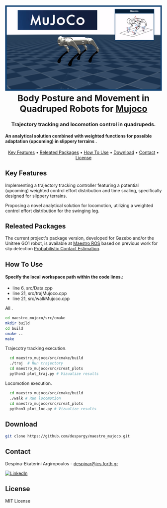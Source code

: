 <h1 align="center">
  <br>
  <a href="https://github.com/despargy/maestro_mujoco"><img src="maestro_mujoco.drawio.png" alt="Maestro Mujoco" width="600"></a>
  <br>
  Body Posture and Movement in Quadruped Robots for  <a href="https://mujoco.org/" target="_blank">Mujoco</a>
  <br>
</h1>

<h3 align="center"> Trajectory tracking and locomotion control in quadrupeds.</h3> <h4 align="left"> An analytical solution combined with weighted functions for possible adaptation (upcoming) in slippery terrains .</h4> 

<p align="center">
  <a href="#key-features">Key Features</a> •
  <a href="#releated-packages">Releated Packages</a> •
  <a href="#how-to-use">How To Use</a> •
  <a href="#download">Download</a> •
  <a href="#contact">Contact</a> •
  <a href="#license">License</a>
</p>

## Key Features

Implementing a trajectory tracking controller featuring a potential (upcoming) weighted control effort distribution and time scaling, specifically designed for slippery terrains.

Proposing a novel analytical solution for locomotion, utilizing a weighted control effort distribution for the swinging leg.

## Releated Packages

The current project's package version, developed for Gazebo and/or the Unitree GO1 robot, is available at <a href="https://github.com/despargy/maestro/tree/master" target="_blank">Maestro ROS</a>
based on previous work for slip detection 
<a href="https://github.com/MichaelMarav/ProbabilisticContactEstimation" target="_blank">Probabilistic Contact Estimation</a>.

## How To Use
#### Specify the local workspace path within the code lines.: 
   * line 6, src/Data.cpp
   * line 21, src/trajMujoco.cpp
   * line 21, src/walkMujoco.cpp

All .
   ```sh
   cd maestro_mujoco/src/cmake 
   mkdir build
   cd build
   cmake ..
   make
   ```

Trajecotry tracking execution.
 ```sh
   cd maestro_mujoco/src/cmake/build
   ./traj  # Run trajectory
   cd maestro_mujoco/src/creat_plots
   python3 plot_traj.py # Vizualize results
   ```

Locomotion execution.
 ```sh
   cd maestro_mujoco/src/cmake/build
   ./walk # Run locomotion
   cd maestro_mujoco/src/creat_plots
   python3 plot_loc.py # Vizualize results
   ```

  
## Download

   ```sh
   git clone https://github.com/despargy/maestro_mujoco.git
   ```

## Contact
   Despina-Ekaterini Argiropoulos - despinar@ics.forth.gr         

[![LinkedIn][linkedin-shield]][linkedin-url] 


[linkedin-shield]: https://img.shields.io/badge/-LinkedIn-black.svg?style=for-the-badge&logo=linkedin&colorB=555
[linkedin-url]:https://www.linkedin.com/in/despar/


## License

MIT License